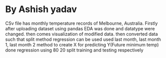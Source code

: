 # By Ashish yadav
CSv file has monthly temperature records of Melbourne, Australia. Firstly after uploading dataset using pandas EDA was done and datatype were changed.
then comes visualization of modified data.
then converted data such that split method regression can be used
used last month, last month 1, last month 2 method to create X for predicting Y(Future minimum temp)
done regression using 80 20 split training and testing respectively 
